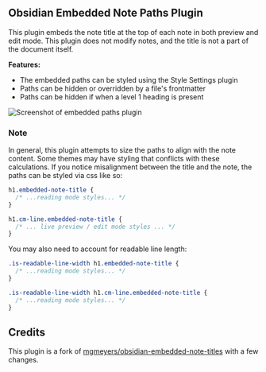 ## Obsidian Embedded Note Paths Plugin

This plugin embeds the note title at the top of each note in both preview and edit mode. This plugin does not modify notes, and the title is not a part of the document itself.

**Features:**

- The embedded paths can be styled using the Style Settings plugin
- Paths can be hidden or overridden by a file's frontmatter
- Paths can be hidden if when a level 1 heading is present

<img src="https://user-images.githubusercontent.com/21299126/185779567-ba379655-9ed7-495c-841c-112a76101698.png" alt="Screenshot of embedded paths plugin" />

### Note

In general, this plugin attempts to size the paths to align with the note content. Some themes may have styling that conflicts with these calculations. If you notice misalignment between the title and the note, the paths can be styled via css like so:

```css
h1.embedded-note-title {
  /* ...reading mode styles... */
}

h1.cm-line.embedded-note-title {
  /* ... live preview / edit mode styles ... */
}
```

You may also need to account for readable line length:

```css
.is-readable-line-width h1.embedded-note-title {
  /* ...reading mode styles... */
}

.is-readable-line-width h1.cm-line.embedded-note-title {
  /* ...reading mode styles... */
}
```

## Credits

This plugin is a fork of [mgmeyers/obsidian-embedded-note-titles](https://github.com/mgmeyers/obsidian-embedded-note-titles) with a few changes.
